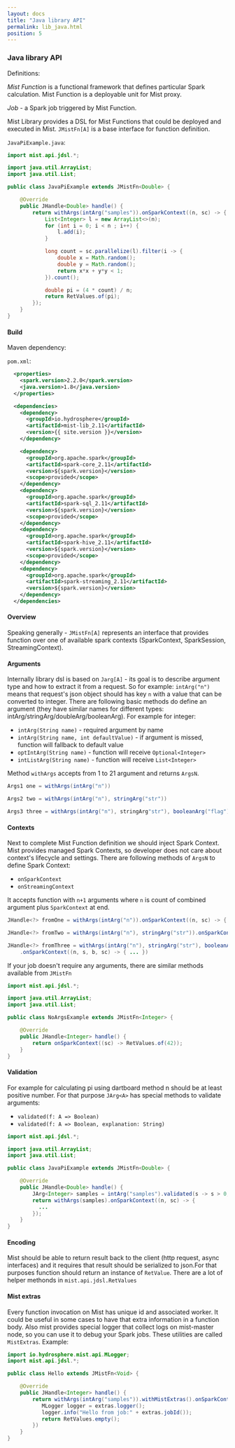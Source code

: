 ```yaml
---
layout: docs
title: "Java library API"
permalink: lib_java.html
position: 5
---
```

### Java library API

Definitions:

*Mist Function* is a functional framework that defines particular Spark calculation. Mist Function is a deployable unit for Mist proxy.
 
*Job* - a Spark job triggered by Mist Function.

Mist Library provides a DSL for Mist Functions that could be deployed and executed in Mist.
`JMistFn[A]` is a base interface for function definition.

`JavaPiExample.java`:
```java
import mist.api.jdsl.*;

import java.util.ArrayList;
import java.util.List;

public class JavaPiExample extends JMistFn<Double> {

    @Override
    public JHandle<Double> handle() {
        return withArgs(intArg("samples")).onSparkContext((n, sc) -> {
            List<Integer> l = new ArrayList<>(n);
            for (int i = 0; i < n ; i++) {
                l.add(i);
            }

            long count = sc.parallelize(l).filter(i -> {
                double x = Math.random();
                double y = Math.random();
                return x*x + y*y < 1;
            }).count();

            double pi = (4 * count) / n;
            return RetValues.of(pi);
        });
    }
}
```

#### Build

Maven dependency:

`pom.xml`:
```xml
  <properties>
    <spark.version>2.2.0</spark.version>
    <java.version>1.8</java.version>
  </properties>

  <dependencies>
    <dependency>
      <groupId>io.hydrosphere</groupId>
      <artifactId>mist-lib_2.11</artifactId>
      <version>{{ site.version }}</version>
    </dependency>

    <dependency>
      <groupId>org.apache.spark</groupId>
      <artifactId>spark-core_2.11</artifactId>
      <version>${spark.version}</version>
      <scope>provided</scope>
    </dependency>
    <dependency>
      <groupId>org.apache.spark</groupId>
      <artifactId>spark-sql_2.11</artifactId>
      <version>${spark.version}</version>
      <scope>provided</scope>
    </dependency>
    <dependency>
      <groupId>org.apache.spark</groupId>
      <artifactId>spark-hive_2.11</artifactId>
      <version>${spark.version}</version>
      <scope>provided</scope>
    </dependency>
    <dependency>
      <groupId>org.apache.spark</groupId>
      <artifactId>spark-streaming_2.11</artifactId>
      <version>${spark.version}</version>
    </dependency>
  </dependencies>
```

#### Overview

Speaking generally - `JMistFn[A]` represents an interface that provides
function over one of available spark contexts (SparkContext, SparkSession, StreamingContext).

#### Arguments

Internally library dsl is based on `Jarg[A]` - its goal is to describe argument type and how to extract it from a request.
So for example: `intArg("n")` means that request's json object should has key `n` with a value that can be converted to integer.
There are following basic methods do define an argument (they have similar names for different types: intArg/stringArg/doubleArg/booleanArg).
For example for integer:
- `intArg(String name)` -  required argument by name
- `intArg(String name, int defaultValue)` - if argument is missed, function will fallback to default value
- `optIntArg(String name)` - function will receive `Optional<Integer>`
- `intListArg(String name)` - function will receive `List<Integer>`

Method `withArgs` accepts from 1 to 21 argument and returns `ArgsN`.
```java
Args1 one = withArgs(intArg("n"))

Args2 two = withArgs(intArg("n"), stringArg("str"))

Args3 three = withArgs(intArg("n"), stringArg"str"), booleanArg("flag"))
```

#### Contexts

Next to complete Mist Function definition we should inject Spark Context.
Mist provides managed Spark Contexts, so developer does not care about context's lifecycle and settings.
There are following methods of `ArgsN` to define Spark Context:
- `onSparkContext`
- `onStreamingContext`

It accepts function with `n+1` arguments where `n` is count of combined argument plus `SparkContext` at end.
```java
JHandle<?> fromOne = withArgs(intArg("n")).onSparkContext((n, sc) -> { ... })

JHandle<?> fromTwo = withArgs(intArg("n"), stringArg("str")).onSparkContext((n, s, sc) -> { ... })

JHandle<?> fromThree = withArgs(intArg("n"), stringArg("str"), booleanArg("flag"))
    .onSparkContext((n, s, b, sc) -> { ... })
```

If your job doesn't require any arguments, there are similar methods available from `JMistFn`
```java
import mist.api.jdsl.*;

import java.util.ArrayList;
import java.util.List;

public class NoArgsExample extends JMistFn<Integer> {

    @Override
    public JHandle<Integer> handle() {
        return onSparkContext((sc) -> RetValues.of(42));
    }
}
```

#### Validation

For example for calculating pi using dartboard method n should be at least positive number.
For that purpose `JArg<A>` has special methods to validate arguments:
- `validated(f: A => Boolean)`
- `validated(f: A => Boolean, explanation: String)`

```java
import mist.api.jdsl.*;

import java.util.ArrayList;
import java.util.List;

public class JavaPiExample extends JMistFn<Double> {

    @Override
    public JHandle<Double> handle() {
        JArg<Integer> samples = intArg("samples").validated(s -> s > 0, "Samples must be positive");
        return withArgs(samples).onSparkContext((n, sc) -> {
          ...
        });
    }
}
```

#### Encoding

Mist should be able to return result back to the client (http request, async interfaces) and it requires
that result should be serialized to json.For that purposes function should return an instance of `RetValue`.
There are a lot of helper methonds in `mist.api.jdsl.RetValues`


#### Mist extras

Every function invocation on Mist has unique id and associated worker. It could be useful in some cases
to have that extra information in a function body.
Also mist provides special logger that collect logs on mist-master node, so you can use it to debug your Spark jobs.
These utilities are called `MistExtras`. Example:

```java
import io.hydrosphere.mist.api.MLogger;
import mist.api.jdsl.*;

public class Hello extends JMistFn<Void> {

    @Override
    public JHandle<Integer> handle() {
        return withArgs(intArg("samples")).withMistExtras().onSparkContext((n, extras, sc) -> {
           MLogger logger = extras.logger();
           logger.info("Hello from job:" + extras.jobId());
           return RetValues.empty();
        })
    }
}
```
